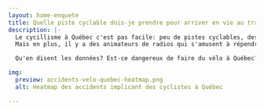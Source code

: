 ```yaml
---
layout: home-enquete
title: Quelle piste cyclable dois-je prendre pour arriver en vie au travail?
description: |-
  Le cycillisme à Québec c'est pas facile: peu de pistes cyclables, des côtes à plus finir, des boulevards et autoroutes implaticables...
  Mais en plus, il y a des animateurs de radios qui s'amusent à répendre des propos méprisant à propos des cyclistes, les comparant à une nuisance publique.

  Qu'en disent les données? Est-ce dangereux de faire du vélo à Québec? Quels secteurs sont les plus dangereux? Quels aménagements faudrait-il faire pour rendre la ville plus sécuritaire et cyclable?

img:
  preview: accidents-velo-quebec-heatmap.png
  alt: Heatmap des accidents implicant des cyclistes à Québec

---
```


